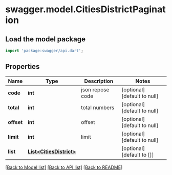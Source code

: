 # swagger.model.CitiesDistrictPagination

## Load the model package
```dart
import 'package:swagger/api.dart';
```

## Properties
Name | Type | Description | Notes
------------ | ------------- | ------------- | -------------
**code** | **int** | json repose code | [optional] [default to null]
**total** | **int** | total numbers | [optional] [default to null]
**offset** | **int** | offset | [optional] [default to null]
**limit** | **int** | limit | [optional] [default to null]
**list** | [**List&lt;CitiesDistrict&gt;**](CitiesDistrict.md) |  | [optional] [default to []]

[[Back to Model list]](../README.md#documentation-for-models) [[Back to API list]](../README.md#documentation-for-api-endpoints) [[Back to README]](../README.md)


